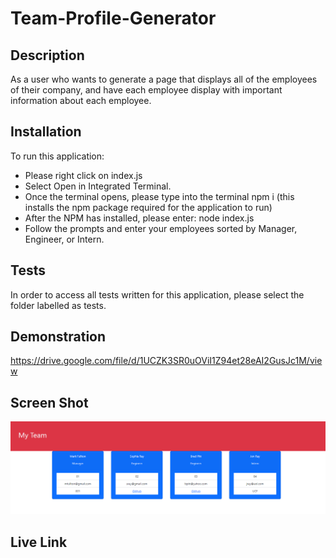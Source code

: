 # Team-Profile-Generator

## Description
As a user who wants to generate a page that displays all of the employees of their company, and have each employee display with important information about each employee.  

## Installation
To run this application:
* Please right click on index.js
* Select Open in Integrated Terminal.  
* Once the terminal opens, please type into the terminal npm i (this installs the npm package required for the application to run)
* After the NPM has installed, please enter: node index.js
* Follow the prompts and enter your employees sorted by Manager, Engineer, or Intern.

## Tests
In order to access all tests written for this application, please select the folder labelled as tests.

## Demonstration
https://drive.google.com/file/d/1UCZK3SR0uOViI1Z94et28eAI2GusJc1M/view
## Screen Shot
![screenshot](./images/127.0.0.1_5500_dist_index.html.png)
## Live Link

